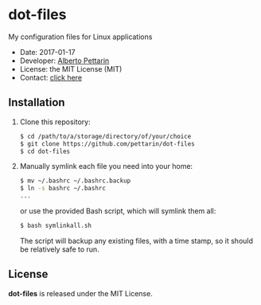 # dot-files

My configuration files for Linux applications

* Date: 2017-01-17
* Developer: [Alberto Pettarin](http://www.albertopettarin.it/)
* License: the MIT License (MIT)
* Contact: [click here](http://www.albertopettarin.it/contact.html)


## Installation

1. Clone this repository:

    ```bash
    $ cd /path/to/a/storage/directory/of/your/choice
    $ git clone https://github.com/pettarin/dot-files
    $ cd dot-files
    ```

2. Manually symlink each file you need into your home:

    ```bash
    $ mv ~/.bashrc ~/.bashrc.backup
    $ ln -s bashrc ~/.bashrc
    ...
    ```

    or use the provided Bash script, which will symlink them all:

    ```bash
    $ bash symlinkall.sh
    ```

    The script will backup any existing files, with a time stamp,
    so it should be relatively safe to run.


## License

**dot-files** is released under the MIT License.
